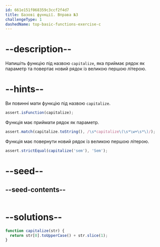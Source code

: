 ```yaml
---
id: 661e151f068359c3ccf2f4d7
title: Базові функції. Вправа №3
challengeType: 1
dashedName: top-basic-functions-exercise-c
---
```


# --description--

Напишіть функцію під назвою `capitalize`, яка приймає рядок як параметр та повертає новий рядок із великою першою літерою.

# --hints--

Ви повинні мати функцію під назвою `capitalize`.

```js
assert.isFunction(capitalize);
```

Функція має приймати рядок як параметр.

```js
assert.match(capitalize.toString(), /\s*capitalize\(\s*\w+\s*\)/);
```

Функція має повернути новий рядок із великою першою літерою.

```js
assert.strictEqual(capitalize('sem'), 'Sem');
```


# --seed--

## --seed-contents--

```js

```

# --solutions--

```js
function capitalize(str) {
  return str[0].toUpperCase() + str.slice(1);
}
```
